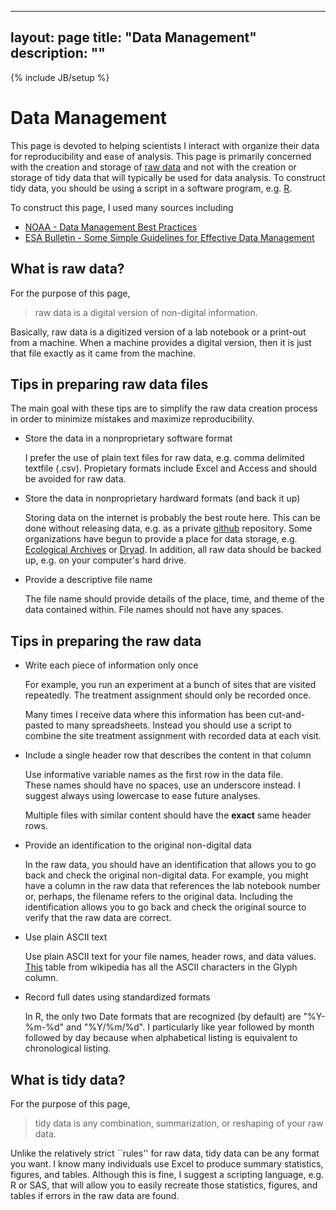   ---
layout: page
title: "Data Management"
description: ""
---
{% include JB/setup %}

# Data Management

This page is devoted to helping scientists I interact with organize their data 
for reproducibility and ease of analysis. 
This page is primarily concerned with the creation and storage of 
[raw data](https://en.wikipedia.org/wiki/Raw_data) and not with the creation or 
storage of tidy data that will typically be used for data analysis. 
To construct tidy data, 
you should be using a script in a software program, 
e.g. [R](http://r-project.org/).

To construct this page, I used many sources including 

- [NOAA - Data Management Best Practices](http://www.ncddc.noaa.gov/activities/science-technology/data-management/)
- [ESA Bulletin - Some Simple Guidelines for Effective Data Management](http://www.esajournals.org/doi/abs/10.1890/0012-9623-90.2.205)


## What is raw data?

For the purpose of this page, 

> raw data is a digital version of non-digital information. 

Basically, raw data is a digitized version of a lab notebook or a print-out 
from a machine. 
When a machine provides a digital version, 
then it is just that file exactly as it came from the machine. 

## Tips in preparing raw data files

The main goal with these tips are to simplify the raw data creation process in 
order to minimize mistakes and maximize reproducibility.

- Store the data in a nonproprietary software format

    I prefer the use of plain text files for raw data, e.g. comma delimited textfile (.csv). Propietary formats include Excel and Access and should be avoided for raw data. 

- Store the data in nonproprietary hardward formats (and back it up)

    Storing data on the internet is probably the best route here. This can be done without releasing data, e.g. as a private [github](http://github.com/) repository. Some organizations have begun to provide a place for data storage, e.g. [Ecological Archives](http://esapubs.org/archive/default.htm) or [Dryad](http://datadryad.org/). In addition, all raw data should be backed up, e.g. on your computer's hard drive. 

- Provide a descriptive file name

    The file name should provide details of the place, time, and theme of the data contained within.
    File names should not have any spaces.




## Tips in preparing the raw data

- Write each piece of information only once

    For example, you run an experiment at a bunch of sites that are visited repeatedly. 
    The treatment assignment should only be recorded once. 

    Many times I receive data where this information has been cut-and-pasted to many spreadsheets. 
    Instead you should use a script to combine the site treatment assignment with recorded data at each visit.

- Include a single header row that describes the content in that column

    Use informative variable names as the first row in the data file.  
    These names should have no spaces, use an underscore instead. 
    I suggest always using lowercase to ease future analyses.

    Multiple files with similar content should have the **exact** same header rows. 

- Provide an identification to the original non-digital data

    In the raw data, you should have an identification that allows you to go back and check the original non-digital data. 
    For example, you might have a column in the raw data that references the lab notebook number or, perhaps, the filename refers to the original data.
    Including the identification allows you to go back and check the original source to verify that the raw data are correct. 

- Use plain ASCII text

    Use plain ASCII text for your file names, header rows, and data values. [This](https://en.wikipedia.org/wiki/ASCII#ASCII_printable_code_chart) table from wikipedia has all the ASCII characters in the Glyph column. 

- Record full dates using standardized formats

    In R, the only two Date formats that are recognized (by default) are "%Y-%m-%d" and "%Y/%m/%d". 
    I particularly like year followed by month followed by day because when alphabetical listing is equivalent to chronological listing.

## What is tidy data?

For the purpose of this page,

> tidy data is any combination, summarization, or reshaping of your raw data.

Unlike the relatively strict ``rules'' for raw data, tidy data can be any format you want. 
I know many individuals use Excel to produce summary statistics, figures, and tables.
Although this is fine, I suggest a scripting language, e.g. R or SAS, that will allow you to easily recreate those statistics, figures, and tables if errors in the raw data are found. 

